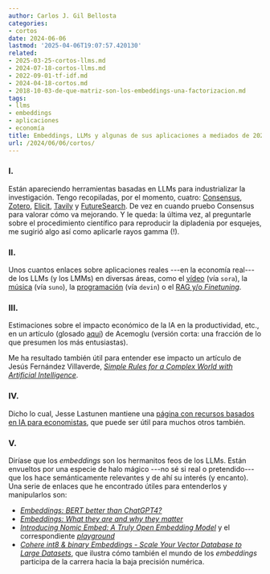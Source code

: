 ```yaml
---
author: Carlos J. Gil Bellosta
categories:
- cortos
date: 2024-06-06
lastmod: '2025-04-06T19:07:57.420130'
related:
- 2025-03-25-cortos-llms.md
- 2024-07-18-cortos-llms.md
- 2022-09-01-tf-idf.md
- 2024-04-18-cortos.md
- 2018-10-03-de-que-matriz-son-los-embeddings-una-factorizacion.md
tags:
- llms
- embeddings
- aplicaciones
- economía
title: Embeddings, LLMs y algunas de sus aplicaciones a mediados de 2024
url: /2024/06/06/cortos/
---
```


### I.

Están apareciendo herramientas basadas en LLMs para industrializar la investigación. Tengo recopiladas, por el momento, cuatro:
[Consensus](https://consensus.app/search/),
[Zotero](https://www.zotero.org/),
[Elicit](https://elicit.com/),
[Tavily](https://docs.tavily.com/blog/building-gpt-researcher) y
[FutureSearch](https://futuresearch.ai/). De vez en cuando pruebo Consensus para valorar cómo va mejorando. Y le queda: la última vez, al preguntarle sobre el procedimiento científico para reproducir la dipladenia por esquejes, me sugirió algo así como aplicarle rayos gamma (!).

### II.

Unos cuantos enlaces sobre aplicaciones reales ---en la economía real--- de los LLMs (y los LMMs) en diversas áreas, como el
[vídeo](https://marginalrevolution.com/marginalrevolution/2024/02/what-will-the-main-commercial-uses-be-for-sora.html) (vía `sora`),
la [música](https://marginalrevolution.com/marginalrevolution/2024/03/my-review-of-suno-ai-generated-music.html) (vía `suno`),
la [programación](https://thezvi.wordpress.com/2024/03/18/on-devin/) (vía `devin`) o
el [RAG y/o _Finetuning_](https://towardsdatascience.com/rag-vs-finetuning-which-is-the-best-tool-to-boost-your-llm-application-94654b1eaba7).

### III.

Estimaciones sobre el impacto económico de la IA en la productividad, etc., en un artículo (glosado [aquí](https://marginalrevolution.com/marginalrevolution/2024/04/the-simple-macroeconomics-of-ai.html)) de Acemoglu (versión corta: una fracción de lo que presumen los más entusiastas).

Me ha resultado también útil para entender ese impacto un artículo de Jesús Fernández Villaverde, [_Simple Rules for a Complex World with Artificial Intelligence_](https://papers.ssrn.com/sol3/papers.cfm?abstract_id=3559378).

### IV.

Dicho lo cual, Jesse Lastunen mantiene una
[página con recursos basados en IA para economistas](https://sites.google.com/view/lastunen/ai-for-economists),
que puede ser útil para muchos otros también.


### V.

Diríase que los _embeddings_ son los hermanitos feos de los LLMs. Están envueltos por una especie de halo mágico ---no sé si real o pretendido--- que los hace semánticamente relevantes y de ahí su interés (y encanto). Una serie de enlaces que he encontrado útiles para entenderlos y manipularlos son:

- [_Embeddings: BERT better than ChatGPT4?_](https://medium.com/@avinash.patil.0909/bert-embedding-vs-chatgpt4-embeddings-8cf023023fe7)
- [_Embeddings: What they are and why they matter_](https://simonwillison.net/2023/Oct/23/embeddings/)
- [_Introducing Nomic Embed: A Truly Open Embedding Model_](https://blog.nomic.ai/posts/nomic-embed-text-v1) y el correspondiente [_playground_](https://simonwillison.net/2024/Feb/15/adaptive-retrieval-with-matryoshka-embeddings/)
- [_Cohere int8 & binary Embeddings - Scale Your Vector Database to Large Datasets_](https://simonwillison.net/2024/Mar/26/cohere-int8-binary-embeddings/), que ilustra cómo también el mundo de los _embeddings_ participa de la carrera hacia la baja precisión numérica.